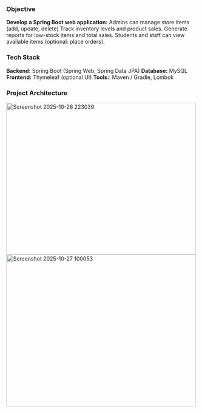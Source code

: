 ### Objective
**Develop a Spring Boot web application:**
Admins can manage store items (add, update, delete)
Track inventory levels and product sales.
Generate reports for low-stock items and total sales.
Students and staff can view available items (optional: place orders).
### Tech Stack
**Backend:** Spring Boot (Spring Web, Spring Data JPA)
**Database:** MySQL
**Frontend:** Thymeleaf (optional UI)
**Tools:**: Maven / Gradle, Lombok

### Project Architecture
<img width="500" height="400" alt="Screenshot 2025-10-26 223039" src="https://github.com/user-attachments/assets/8973628b-9bdf-4827-bdd1-03d0e8523339" />
<img width="500" height="400" alt="Screenshot 2025-10-27 100053" src="https://github.com/user-attachments/assets/4e28e02b-e38f-4910-abc5-f394fe9e5a06" />


